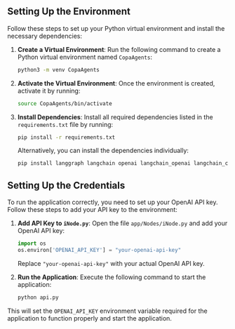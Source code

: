 ## Setting Up the Environment

Follow these steps to set up your Python virtual environment and install the necessary dependencies:

1. **Create a Virtual Environment**:
    Run the following command to create a Python virtual environment named `CopaAgents`:

    ```sh
    python3 -m venv CopaAgents
    ```

2. **Activate the Virtual Environment**:
    Once the environment is created, activate it by running:

    ```sh
    source CopaAgents/bin/activate
    ```

3. **Install Dependencies**:
    Install all required dependencies listed in the `requirements.txt` file by running:

    ```sh
    pip install -r requirements.txt
    ```

    Alternatively, you can install the dependencies individually:

    ```sh
    pip install langgraph langchain openai langchain_openai langchain_community pyowm crewai
    ```

## Setting Up the Credentials

To run the application correctly, you need to set up your OpenAI API key. Follow these steps to add your API key to the environment:

1. **Add API Key to `iNode.py`**:
    Open the file `app/Nodes/iNode.py` and add your OpenAI API key:

    ```python
    import os
    os.environ['OPENAI_API_KEY'] = "your-openai-api-key"
    ```

    Replace `"your-openai-api-key"` with your actual OpenAI API key.

2. **Run the Application**:
    Execute the following command to start the application:

    ```sh
    python api.py
    ```

This will set the `OPENAI_API_KEY` environment variable required for the application to function properly and start the application.
